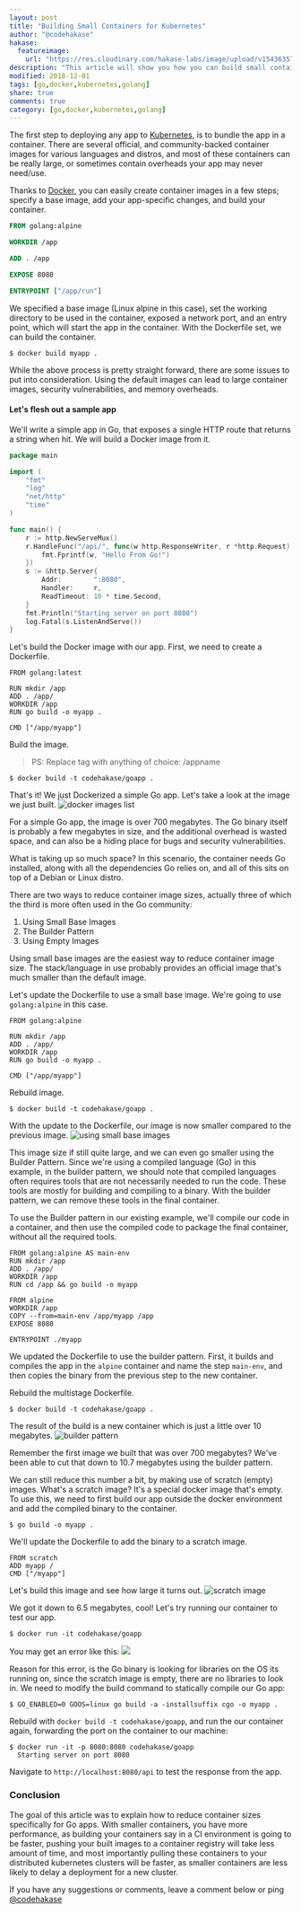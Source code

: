 ```yaml
---
layout: post
title: "Building Small Containers for Kubernetes"
author: "@codehakase"
hakase:
  featureimage: 
    url: "https://res.cloudinary.com/hakase-labs/image/upload/v1543635780/Screen_Shot_2018-12-01_at_4.36.33_AM_n2pane.png"
description: "This article will show you how you can build small containers to make your Kubernetes deployments faster and more secure."
modified: 2018-12-01
tags: [go,docker,kubernetes,golang]
share: true
comments: true
category: [go,docker,kubernetes,golang]
---
```


The first step to deploying any app to [Kubernetes](https://kubernetes.io), is to bundle the app in a
container. There are several official, and community-backed container images for
various languages and distros, and most of these containers can be really large,
or sometimes contain overheads your app may never need/use.

Thanks to [Docker](https://docker.io), you can easily create container images in
a few steps; specify a base image, add your app-specific changes, and build your
container.

```dockerfile
FROM golang:alpine

WORKDIR /app

ADD . /app

EXPOSE 8080

ENTRYPOINT ["/app/run"]
```

We specified a base image (Linux alpine in this case), set the working directory
to be used in the container, exposed a network port, and an entry point, which
will start the app in the container. With the Dockerfile set, we can build the
container.

```shell
$ docker build myapp .
```

While the above process is pretty straight forward, there are some issues
to put into consideration. Using the default images can lead to large container
images, security vulnerabilities, and memory overheads.

#### Let's flesh out a sample app
We'll write a simple app in Go, that exposes a single HTTP route that returns a
string when hit. We will build a Docker image from it.

```go
package main

import (
	"fmt"
	"log"
	"net/http"
	"time"
)

func main() {
	r := http.NewServeMux()
	r.HandleFunc("/api/", func(w http.ResponseWriter, r *http.Request) {
		fmt.Fprintf(w, "Hello From Go!")
	})
	s := &http.Server{
		Addr:        ":8080",
		Handler:     r,
		ReadTimeout: 10 * time.Second,
	}
	fmt.Println("Starting server on port 8080")
	log.Fatal(s.ListenAndServe())
}
```
Let's build the Docker image with our app. First, we need to create a Dockerfile.

```docker
FROM golang:latest

RUN mkdir /app
ADD . /app/
WORKDIR /app
RUN go build -o myapp .

CMD ["/app/myapp"]
```
Build the image.

> PS: Replace tag with anything of choice: <user>/appname

```shell
$ docker build -t codehakase/goapp .
```

That's it! We just Dockerized a simple Go app. Let's take a look at the image we
just built.
![docker images list](https://res.cloudinary.com/hakase-labs/image/upload/v1543632543/Screen_Shot_2018-12-01_at_3.47.19_AM_wgpi3m.png)

For a simple Go app, the image is over 700 megabytes. The Go binary itself is
probably a few megabytes in size, and the additional overhead is wasted space,
and can also be a hiding place for bugs and security vulnerabilities.

What is taking up so much space? In this scenario, the container needs Go
installed, along with all the dependencies Go relies on, and all of this sits on
top of a Debian or Linux distro.

There are two ways to reduce container image sizes, actually three of which the
third is more often used in the Go community:

1. Using Small Base Images
2. The Builder Pattern
3. Using Empty Images

Using small base images are the easiest way to reduce container image size. The
stack/language in use probably provides an official image that's much smaller
than the default image.

Let's update the Dockerfile to use a small base image. We're going to use
`golang:alpine` in this case.

```docker
FROM golang:alpine

RUN mkdir /app
ADD . /app/
WORKDIR /app
RUN go build -o myapp .

CMD ["/app/myapp"]
```

Rebuild image.

```shell
$ docker build -t codehakase/goapp .
```

With the update to the Dockerfile, our image is now smaller compared to the
previous image.
![using small base images](https://res.cloudinary.com/hakase-labs/image/upload/v1543633738/Screen_Shot_2018-12-01_at_4.07.28_AM_wm920i.png)

This image size if still quite large, and we can even go smaller using the
Builder Pattern. Since we're using a compiled language (Go) in this example, in
the builder pattern, we should note that compiled languages often requires tools
that are not necessarily needed to run the code. These tools are mostly for
building and compiling to a binary. With the builder pattern, we can remove
these tools in the final container.

To use the Builder pattern in our existing example, we'll compile our code in a
container, and then use the compiled code to package the final container, without
all the required tools.

```docker
FROM golang:alpine AS main-env
RUN mkdir /app
ADD . /app/
WORKDIR /app
RUN cd /app && go build -o myapp

FROM alpine
WORKDIR /app
COPY --from=main-env /app/myapp /app
EXPOSE 8080

ENTRYPOINT ./myapp
```

We updated the Dockerfile to use the builder pattern. First, it builds and
compiles the app in the `alpine` container and name the step `main-env`, and
then copies the binary from the previous step to the new container.

Rebuild the multistage Dockerfile.

```shell
$ docker build -t codehakase/goapp .
```

The result of the build is a new container which is just a little over 10
megabytes.
![builder pattern](https://res.cloudinary.com/hakase-labs/image/upload/v1543634782/Screen_Shot_2018-12-01_at_4.24.48_AM_c6fnis.png)

Remember the first image we built that was over 700 megabytes? We've been able
to cut that down to 10.7 megabytes using the builder pattern.

We can still reduce this number a bit, by making use of scratch (empty)
images. What's a scratch image? It's a special docker image that's empty. To use
this, we need to first build our app outside the docker environment and add the
compiled binary to the container.

```shell
$ go build -o myapp .
```

We'll update the Dockerfile to add the binary to a scratch image.

```docker
FROM scratch
ADD myapp /
CMD ["/myapp"]
```

Let's build this image and see how large it turns out.
![scratch image](https://res.cloudinary.com/hakase-labs/image/upload/v1543635780/Screen_Shot_2018-12-01_at_4.36.33_AM_n2pane.png)

We got it down to 6.5 megabytes, cool! Let's try running our container to test
our app.

```shell
$ docker run -it codehakase/goapp
```

You may get an error like this:
![](https://res.cloudinary.com/hakase-labs/image/upload/v1543635780/Screen_Shot_2018-12-01_at_4.40.08_AM_pvjj3k.png)

Reason for this error, is the Go binary is looking for libraries on the OS its
running on, since the scratch image is empty, there are no libraries to look in.
We need to modify the build command to statically compile our Go app:

```shell
$ GO_ENABLED=0 GOOS=linux go build -a -installsuffix cgo -o myapp .
```

Rebuild with `docker build -t codehakase/goapp`, and run the our container
again, forwarding the port on the container to our machine:

```shell
$ docker run -it -p 8080:8080 codehakase/goapp
  Starting server on port 8080
```

Navigate to `http://localhost:8080/api` to test the response from the app.

### Conclusion
The goal of this article was to explain how to reduce container sizes
specifically for Go apps. With smaller containers, you have more performance, as
building your containers say in a CI environment is going to be faster, pushing
your built images to a container registry will take less amount of time, and
most importantly pulling these containers to your distributed kubernetes
clusters will be faster, as smaller containers are less likely to delay a
deployment for a new cluster.

If you have any suggestions or comments, leave a comment below or ping
[@codehakase](https://twitter.com/codehakase)
